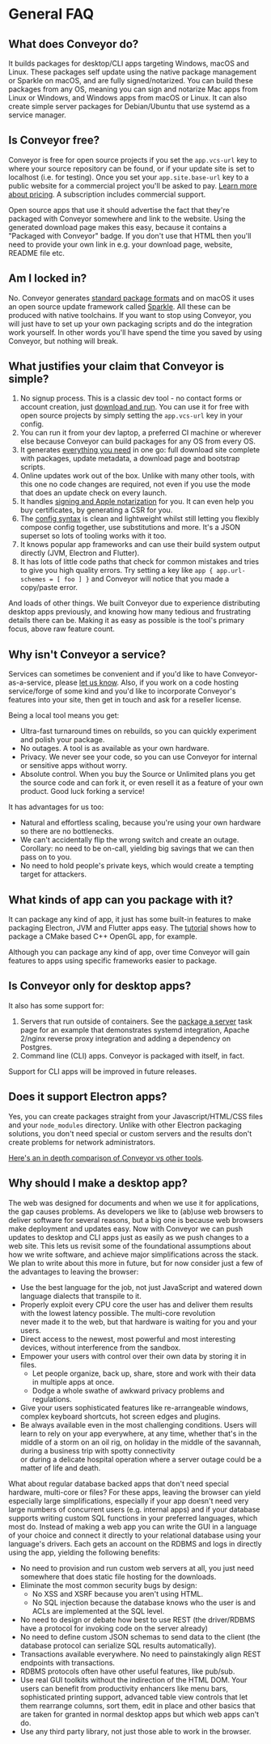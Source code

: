 # General FAQ

## What does Conveyor do?

It builds packages for desktop/CLI apps targeting Windows, macOS and Linux. These packages self update using the native package management
or Sparkle on macOS, and are fully signed/notarized. You can build these packages from any OS, meaning you can sign and notarize Mac
apps from Linux or Windows, and Windows apps from macOS or Linux. It can also create simple server packages for Debian/Ubuntu that use
systemd as a service manager.

## Is Conveyor free?

Conveyor is free for open source projects if you set the `app.vcs-url` key to where your source repository can be found, or if your update
site is set to localhost (i.e. for testing). Once you set your `app.site.base-url` key to a public website for a commercial project you'll
be asked to pay. [Learn more about pricing](https://www.hydraulic.software/pricing.html). A subscription includes commercial support.

Open source apps that use it should advertise the fact that they're packaged with Conveyor somewhere and link to the website. Using the
generated download page makes this easy, because it contains a "Packaged with Conveyor" badge. If you don't use that HTML then you'll need
to provide your own link in e.g. your download page, website, README file etc.

## Am I locked in?

No. Conveyor generates [standard package formats](../outputs.md) and on macOS it uses an open source update framework called
[Sparkle](https://www.sparkle-framework.org/). All these can be produced with native toolchains. If you want to stop using Conveyor, you
will just have to set up your own packaging scripts and do the integration work yourself. In other words you'll have spend the time you
saved by using Conveyor, but nothing will break.

## What justifies your claim that Conveyor is simple?

1. No signup process. This is a classic dev tool - no contact forms or account creation, just [download and run](../download-conveyor.md). You can use it for free with open source projects by simply setting the `app.vcs-url` key in your config.
1. You can run it from your dev laptop, a preferred CI machine or wherever else because Conveyor can build packages for any OS from every OS.
1. It generates [everything you need](../outputs.md) in one go: full download site complete with packages, update metadata, a download page and bootstrap scripts.
1. Online updates work out of the box. Unlike with many other tools, with this one no code changes are required, not even if you use the mode that does an update check on every launch.
1. It handles [signing and Apple notarization](../keys-and-certificates.md) for you. It can even help you buy certificates, by generating a CSR for you.
1. The [config syntax](../configs/hocon-spec.md) is clean and lightweight whilst still letting you flexibly compose config together, use substitutions and more. It's a JSON superset so lots of tooling works with it too. 
1. It knows popular app frameworks and can use their build system output directly (JVM, Electron and Flutter).
1. It has lots of little code paths that check for common mistakes and tries to give you high quality errors. Try setting a key like `app { app.url-schemes = [ foo ] }` and Conveyor will notice that you made a copy/paste error.

And loads of other things. We built Conveyor due to experience distributing desktop apps previously, and knowing how many tedious and frustrating details there can be. Making it as easy as possible is the tool's primary focus, above raw feature count. 

## Why isn't Conveyor a service?

Services can sometimes be convenient and if you'd like to have Conveyor-as-a-service, please [let us know](mailto:contact@hydraulic.software). 
Also, if you work on a code hosting service/forge of some kind and you'd like to incorporate Conveyor's features into your site,
then get in touch and ask for a reseller license.

Being a local tool means you get:

* Ultra-fast turnaround times on rebuilds, so you can quickly experiment and polish your package.
* No outages. A tool is as available as your own hardware.
* Privacy. We never see your code, so you can use Conveyor for internal or sensitive apps without worry.
* Absolute control. When you buy the Source or Unlimited plans you get the source code and can fork it, or even resell it as a feature of your own product. Good luck forking a service!

It has advantages for us too:

* Natural and effortless scaling, because you're using your own hardware so there are no bottlenecks.
* We can't accidentally flip the wrong switch and create an outage. Corollary: no need to be on-call, yielding big savings that we can then
  pass on to you.
* No need to hold people's private keys, which would create a tempting target for attackers.

## What kinds of app can you package with it?

It can package any kind of app, it just has some built-in features to make packaging Electron, JVM and Flutter apps easy. 
The [tutorial](../tutorial/1-get-started.md) shows how to package a CMake based C++ OpenGL app, for example.

Although you can package any kind of app, over time Conveyor will gain features to apps using specific frameworks easier to package.

## Is Conveyor only for desktop apps?

It also has some support for:

1. Servers that run outside of containers. See the [package a server](../tutorial/2-adapt-a-server.md) task page for an example that demonstrates systemd 
   integration, Apache 2/nginx reverse proxy integration and adding a dependency on Postgres.
2. Command line (CLI) apps. Conveyor is packaged with itself, in fact.

Support for CLI apps will be improved in future releases.

## Does it support Electron apps?

Yes, you can create packages straight from your Javascript/HTML/CSS files and your `node_modules` directory. Unlike with other Electron
packaging solutions, you don't need special or custom servers and the results don't create problems for network administrators. 

[Here's an in depth comparison of Conveyor vs other tools](../comparisons/electron-comparisons.md).

## Why should I make a desktop app?  

The web was designed for documents and when we use it for applications, the gap causes problems. As developers we like to (ab)use web browsers
to deliver software for several reasons, but a big one is because web browsers make deployment and updates easy. Now with Conveyor we 
can push updates to desktop and CLI apps just as easily as we push changes to a web site. This lets us revisit some of the foundational
assumptions about how we write software, and achieve major simplifications across the stack. We plan to write about this more in future,
but for now consider just a few of the advantages to leaving the browser:

* Use the best language for the job, not just JavaScript and watered down language dialects that transpile to it.
* Properly exploit every CPU core the user has and deliver them results with the lowest latency possible. The multi-core revolution  
  never made it to the web, but that hardware is waiting for you and your users.
* Direct access to the newest, most powerful and most interesting devices, without interference from the sandbox.
* Empower your users with control over their own data by storing it in files. 
    * Let people organize, back up, share, store and work with their data in multiple apps at once.
    * Dodge a whole swathe of awkward privacy problems and regulations.
* Give your users sophisticated features like re-arrangeable windows, complex keyboard shortcuts, hot screen edges and plugins.
* Be always available even in the most challenging conditions. Users will learn to rely on your app everywhere, at any time, whether
  that's in the middle of a storm on an oil rig, on holiday in the middle of the savannah, during a business trip with spotty connectivity  
  or during a delicate hospital operation where a server outage could be a matter of life and death.

What about regular database backed apps that don't need special hardware, multi-core or files? For these apps, leaving the browser can
yield especially large simplifications, especially if your app doesn't need very large numbers of concurrent users (e.g. internal apps)
and if your database supports writing custom SQL functions in your preferred languages, which most do. Instead of making a web app you can 
write the GUI in a language of your choice and connect it directly to your relational database using your language's drivers. 
Each gets an account on the RDBMS and logs in directly using the app, yielding the following benefits:

* No need to provision and run custom web servers at all, you just need somewhere that does static file hosting for the downloads.
* Eliminate the most common security bugs by design:
  * No XSS and XSRF because you aren't using HTML.
  * No SQL injection because the database knows who the user is and ACLs are implemented at the SQL level.
* No need to design or debate how best to use REST (the driver/RDBMS have a protocol for invoking code on the server already)
* No need to define custom JSON schemas to send data to the client (the database protocol can serialize SQL results automatically).
* Transactions available everywhere. No need to painstakingly align REST endpoints with transactions.
* RDBMS protocols often have other useful features, like pub/sub.
* Use real GUI toolkits without the indirection of the HTML DOM. Your users can benefit from productivity enhancers like menu bars, 
  sophisticated printing support, advanced table view controls that let them rearrange columns, sort them, edit in place and other 
  basics that are taken for granted in normal desktop apps but which web apps can't do.
* Use any third party library, not just those able to work in the browser.
